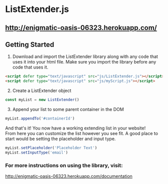 # ListExtender.js
## http://enigmatic-oasis-06323.herokuapp.com/

## Getting Started
1. Download and import the ListExtender library along with any code that uses it into your html file. Make sure you import the library before any code that uses it.
```html
<script defer type="text/javascript" src="js/ListExtender.js"></script>
<script defer type="text/javascript" src="js/myScript.js"></script>
```
2. Create a ListExtender object
```javascript
const myList = new ListExtender()
```
3. Append your list to some parent container in the DOM
```javascript
myList.appendTo('#containerId')
```
And that's it! You now have a working extending list in your website!  
From here you can customize the list however you see fit. A good place to start would be setting the placeholder and input type.
```javascript
myList.setPlaceholder('Placeholder Text')
myList.setInputType('email')
```
### For more instructions on using the library, visit:  
http://enigmatic-oasis-06323.herokuapp.com/documentation 